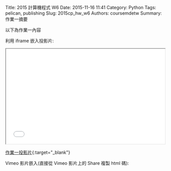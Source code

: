 Title: 2015 計算機程式 W6
Date: 2015-11-16 11:41
Category: Python
Tags: pelican, publishing
Slug: 2015cp_hw_w6
Authors: coursemdetw
Summary: 作業一摘要

以下為作業一內容

利用 iframe 嵌入投影片:

<iframe src="40423143_cp_w6_p.html" width="500" height="300"></iframe>

[作業一投影片](40423143_cp_w6_p.html){:target="_blank"}

Vimeo 影片嵌入(直接從 Vimeo 影片上的 Share 複製 html 碼):


